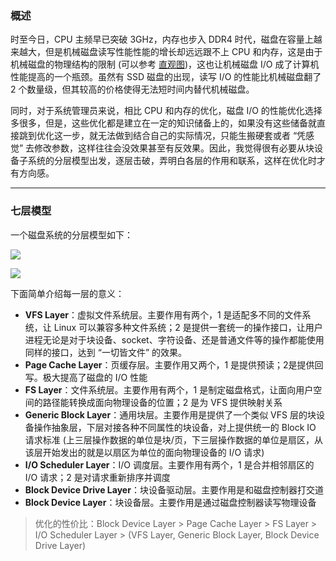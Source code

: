 ### 概述

时至今日，CPU 主频早已突破 3GHz，内存也步入 DDR4 时代，磁盘在容量上越来越大，但是机械磁盘读写性能性能的增长却远远跟不上 CPU 和内存，这是由于机械磁盘的物理结构的限制 (可以参考 [直观图](https://github.com/hsxhr-10/blog/blob/master/Linux/%E3%80%90%E7%A3%81%E7%9B%98%20IO%E3%80%91--%20%E6%80%A7%E8%83%BD%E6%8C%87%E6%A0%87(%E8%A3%B8%E7%9B%98).md))，这也让机械磁盘 I/O 成了计算机性能提高的一个瓶颈。虽然有 SSD 磁盘的出现，读写 I/O 的性能比机械磁盘翻了 2 个数量级，但其较高的价格使得无法短时间内替代机械磁盘。

同时，对于系统管理员来说，相比 CPU 和内存的优化，磁盘 I/O 的性能优化选择多很多，但是，这些优化都是建立在一定的知识储备上的，如果没有这些储备就直接跳到优化这一步，就无法做到结合自己的实际情况，只能生搬硬套或者 “凭感觉” 去修改参数，这样往往会没效果甚至有反效果。因此，我觉得很有必要从块设备子系统的分层模型出发，逐层击破，弄明白各层的作用和联系，这样在优化时才有方向感。

---

### 七层模型

一个磁盘系统的分层模型如下：

![](https://raw.githubusercontent.com/hsxhr-10/picture/master/%E7%A3%81%E7%9B%98%E5%88%86%E5%B1%82%E6%A8%A1%E5%9E%8B.png)

![](https://raw.githubusercontent.com/hsxhr-10/picture/master/%E5%9D%97%E8%AE%BE%E5%A4%87%E5%88%86%E5%B1%82%E5%9B%BE2.jpg)

下面简单介绍每一层的意义：

- **VFS Layer**：虚拟文件系统层。主要作用有两个，1 是适配多不同的文件系统，让 Linux 可以兼容多种文件系统；2 是提供一套统一的操作接口，让用户进程无论是对于块设备、socket、字符设备、还是普通文件等的操作都能使用同样的接口，达到 “一切皆文件” 的效果。
- **Page Cache Layer**：页缓存层。主要作用又两个，1 是提供预读；2是提供回写。极大提高了磁盘的 I/O 性能
- **FS Layer**：文件系统层。主要作用有两个，1 是制定磁盘格式，让面向用户空间的路径能转换成面向物理设备的位置；2 是为 VFS 提供映射关系
- **Generic Block Layer**：通用块层。主要作用是提供了一个类似 VFS 层的块设备操作抽象层，下层对接各种不同属性的块设备，对上提供统一的 Block IO 请求标准 (上三层操作数据的单位是块/页，下三层操作数据的单位是扇区，从该层开始发出的就是以扇区为单位的面向物理设备的 I/O 请求)
- **I/O Scheduler Layer**：I/O 调度层。主要作用有两个，1 是合并相邻扇区的 I/O 请求；2 是对请求重新排序并调度
- **Block Device Drive Layer**：块设备驱动层。主要作用是和磁盘控制器打交道
- **Block Device Layer**：块设备层。主要作用是通过磁盘控制器读写物理设备

> 优化的性价比：Block Device Layer > Page Cache Layer > FS Layer > I/O Scheduler Layer > (VFS Layer, Generic Block Layer, Block Device Drive Layer)
